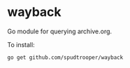 # wayback

Go module for querying archive.org.

To install:

```
go get github.com/spudtrooper/wayback
```